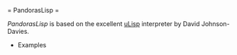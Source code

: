 = PandorasLisp =

*PandorasLisp* is based on the excellent [uLisp](http://www.ulisp.com) interpreter by David Johnson-Davies.

- Examples

